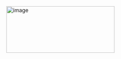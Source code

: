 <img width="286" height="124" alt="image" src="https://github.com/user-attachments/assets/df622a02-b583-4d45-b2c3-a4403eaf1fb2" />

